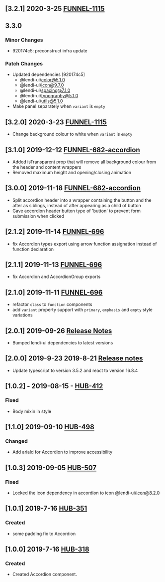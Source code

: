 ## [3.2.1] 2020-3-25 [FUNNEL-1115](https://creditandfinance.atlassian.net/browse/FUNNEL-1115)

## 3.3.0

### Minor Changes

- 920174c5: preconstruct infra update

### Patch Changes

- Updated dependencies [920174c5]
  - @lendi-ui/color@5.1.0
  - @lendi-ui/icon@9.7.0
  - @lendi-ui/spacing@7.1.0
  - @lendi-ui/typography@5.1.0
  - @lendi-ui/utils@5.1.0
- Make panel separately when `variant` is `empty`

## [3.2.0] 2020-3-23 [FUNNEL-1115](https://creditandfinance.atlassian.net/browse/FUNNEL-1115)

- Change background colour to white when `variant` is `empty`

## [3.1.0] 2019-12-12 [FUNNEL-682-accordion](https://creditandfinance.atlassian.net/browse/FUNNEL-807)

- Added isTransparent prop that will remove all background colour from the header and content wrappers
- Removed maximum height and opening/closing animation

## [3.0.0] 2019-11-18 [FUNNEL-682-accordion](https://creditandfinance.atlassian.net/browse/FUNNEL-682)

- Split accordion header into a wrapper containing the button and the after as siblings, instead of after appearing as a child of button
- Gave accordion header button type of 'button' to prevent form submission when clicked

## [2.1.2] 2019-11-14 [FUNNEL-696](https://creditandfinance.atlassian.net/browse/FUNNEL-696)

- fix Accordion types export using arrow function assignation instead of function declaration

## [2.1.1] 2019-11-13 [FUNNEL-696](https://creditandfinance.atlassian.net/browse/FUNNEL-696)

- fix Accordion and AccordionGroup exports

## [2.1.0] 2019-11-11 [FUNNEL-696](https://creditandfinance.atlassian.net/browse/FUNNEL-696)

- refactor `class` to `function` components
- add `variant` property support with `primary`, `emphasis` and `empty` style variations

## [2.0.1] 2019-09-26 [Release Notes](https://creditandfinance.atlassian.net/wiki/spaces/HUB/pages/803930391/Upcoming+Major+Changes)

- Bumped lendi-ui dependencies to latest versions

## [2.0.0] 2019-9-23 2019-8-21 [Release notes](https://creditandfinance.atlassian.net/wiki/spaces/HUB/pages/803930391/Upcoming+Major+Changes)

- Update typescript to version 3.5.2 and react to version 16.8.4

## [1.0.2] - 2019-08-15 - [HUB-412](https://creditandfinance.atlassian.net/browse/HUB-412)

### Fixed

- Body mixin in style

## [1.1.0] 2019-09-10 [HUB-498](https://creditandfinance.atlassian.net/browse/HUB-498)

### Changed

- Add ariaId for Accordion to improve accessibility

## [1.0.3] 2019-09-05 [HUB-507](https://creditandfinance.atlassian.net/browse/HUB-507)

### Fixed

- Locked the icon dependency in accordion to icon @lendi-ui/icon@8.2.0

## [1.0.1] 2019-7-16 [HUB-351](https://creditandfinance.atlassian.net/browse/HUB-351)

### Created

- some padding fix to Accordion

## [1.0.0] 2019-7-16 [HUB-318](https://creditandfinance.atlassian.net/browse/HUB-318)

### Created

- Created Accordion component.
